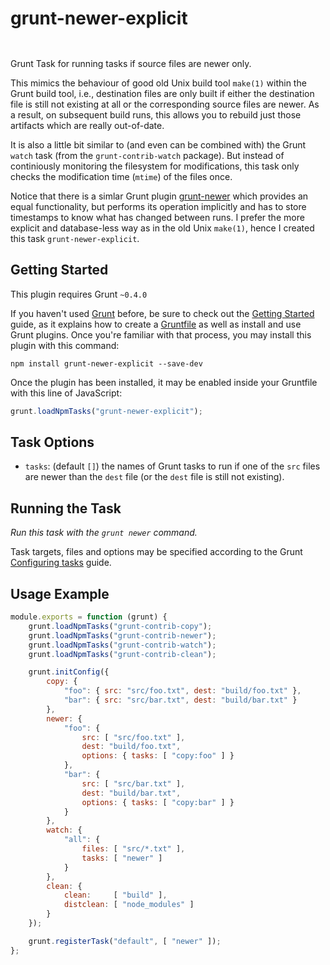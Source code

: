 
# grunt-newer-explicit

<p/>
<img src="https://nodei.co/npm/grunt-newer-explicit.png?downloads=true&stars=true" alt=""/>

<p/>
<img src="https://david-dm.org/rse/grunt-newer-explicit.png" alt=""/>

Grunt Task for running tasks if source files are newer only.

This mimics the behaviour of good old Unix build tool `make(1)` within
the Grunt build tool, i.e., destination files are only built if either
the destination file is still not existing at all or the corresponding
source files are newer. As a result, on subsequent build runs, this
allows you to rebuild just those artifacts which are really out-of-date.

It is also a little bit similar to (and even can be combined with) the
Grunt `watch` task (from the `grunt-contrib-watch` package). But instead
of continiously monitoring the filesystem for modifications, this task
only checks the modification time (`mtime`) of the files once.

Notice that there is a simlar Grunt plugin
[grunt-newer](https://npmjs.org/package/grunt-newer) which provides an
equal functionality, but performs its operation implicitly and has to
store timestamps to know what has changed between runs. I prefer the
more explicit and database-less way as in the old Unix `make(1)`, hence
I created this task `grunt-newer-explicit`.

## Getting Started

This plugin requires Grunt `~0.4.0`

If you haven't used [Grunt](http://gruntjs.com/)
before, be sure to check out the [Getting
Started](http://gruntjs.com/getting-started) guide, as it explains how
to create a [Gruntfile](http://gruntjs.com/sample-gruntfile) as well as
install and use Grunt plugins. Once you're familiar with that process,
you may install this plugin with this command:

```shell
npm install grunt-newer-explicit --save-dev
```

Once the plugin has been installed, it may be enabled inside your
Gruntfile with this line of JavaScript:

```js
grunt.loadNpmTasks("grunt-newer-explicit");
```

## Task Options

- `tasks`: (default `[]`) the names of Grunt tasks to run if one of
   the `src` files are newer than the `dest` file (or the `dest` file is still not existing).

## Running the Task

_Run this task with the `grunt newer` command._

Task targets, files and options may be specified according to the Grunt
[Configuring tasks](http://gruntjs.com/configuring-tasks) guide.

## Usage Example

```js
module.exports = function (grunt) {
    grunt.loadNpmTasks("grunt-contrib-copy");
    grunt.loadNpmTasks("grunt-contrib-newer");
    grunt.loadNpmTasks("grunt-contrib-watch");
    grunt.loadNpmTasks("grunt-contrib-clean");

    grunt.initConfig({
        copy: {
            "foo": { src: "src/foo.txt", dest: "build/foo.txt" },
            "bar": { src: "src/bar.txt", dest: "build/bar.txt" }
        },
        newer: {
            "foo": {
                src: [ "src/foo.txt" ],
                dest: "build/foo.txt",
                options: { tasks: [ "copy:foo" ] }
            },
            "bar": {
                src: [ "src/bar.txt" ],
                dest: "build/bar.txt",
                options: { tasks: [ "copy:bar" ] }
            }
        },
        watch: {
            "all": {
                files: [ "src/*.txt" ],
                tasks: [ "newer" ]
            }
        },
        clean: {
            clean:     [ "build" ],
            distclean: [ "node_modules" ]
        }
    });

    grunt.registerTask("default", [ "newer" ]);
};
```

